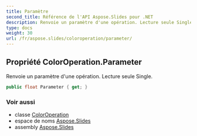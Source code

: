 ```yaml
---
title: Paramètre
second_title: Référence de l'API Aspose.Slides pour .NET
description: Renvoie un paramètre d'une opération. Lecture seule Single.
type: docs
weight: 30
url: /fr/aspose.slides/coloroperation/parameter/
---
```


## Propriété ColorOperation.Parameter

Renvoie un paramètre d'une opération. Lecture seule Single.

```csharp
public float Parameter { get; }
```

### Voir aussi

* classe [ColorOperation](../../coloroperation)
* espace de noms [Aspose.Slides](../../coloroperation)
* assembly [Aspose.Slides](../../../)

<!-- NE PAS MODIFIER : généré par xmldocmd pour Aspose.Slides.dll -->